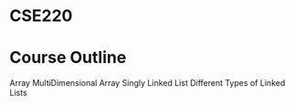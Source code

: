 # CSE220
# Course Outline
Array
MultiDimensional Array
Singly Linked List
Different Types of Linked Lists
